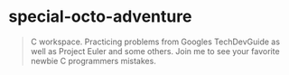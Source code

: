 # special-octo-adventure

> C workspace.  Practicing problems from Googles TechDevGuide as well as Project Euler and some others.
> Join me to see your favorite newbie C programmers mistakes.
